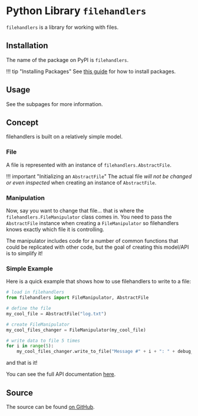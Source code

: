 # Python Library `filehandlers`

`filehandlers` is a library for working with files.

## Installation

The name of the package on PyPI is `filehandlers`.

!!! tip "Installing Packages"
    See [this guide](https://packaging.python.org/tutorials/installing-packages/) for how to install packages.

## Usage

See the subpages for more information.

## Concept

filehandlers is built on a relatively simple model.

### File

A file is represented with an instance of `filehandlers.AbstractFile`.

!!! important "Initializing an `AbstractFile`"
    The actual file *will not be changed or even inspected* when creating an instance of `AbstractFile`.

### Manipulation

Now, say you want to change that file... that is where the `filehandlers.FileManipulator` class comes in.
You need to pass the `AbstractFile` instance when creating a `FileManipulator` so filehandlers knows exactly
which file it is controlling.

The manipulator includes code for a number of common functions that could be replicated with other code, but the goal of creating
this model/API is to simplify it!

### Simple Example

Here is a quick example that shows how to use filehandlers to write to a file:

```python
# load in filehandlers
from filehandlers import FileManipulator, AbstractFile

# define the file
my_cool_file = AbstractFile("log.txt")

# create FileManipulator
my_cool_files_changer = FileManipulator(my_cool_file)

# write data to file 5 times
for i in range(5):
    my_cool_files_changer.write_to_file("Message #" + i + ": " + debug_message)
```

and that is it!

You can see the full API documentation [here](./api.md).

## Source

The source can be found [on GitHub](https://github.com/RDIL/filehandlers).
